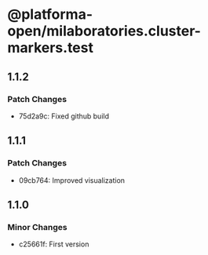 # @platforma-open/milaboratories.cluster-markers.test

## 1.1.2

### Patch Changes

- 75d2a9c: Fixed github build

## 1.1.1

### Patch Changes

- 09cb764: Improved visualization

## 1.1.0

### Minor Changes

- c25661f: First version
